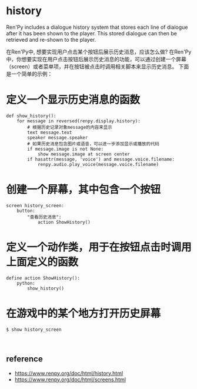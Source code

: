# history
Ren'Py includes a dialogue history system that stores each line of dialogue after it has been shown to the player. 
This stored dialogue can then be retrieved and re-shown to the player.


在Ren'Py中, 想要实现用户点击某个按钮后展示历史消息，应该怎么做?
在Ren'Py中，你想要实现在用户点击按钮后展示历史消息的功能，可以通过创建一个屏幕（screen）或者菜单项，并在按钮被点击时调用相关脚本来显示历史消息。
下面是一个简单的示例：
# 定义一个显示历史消息的函数
```python:
def show_history():
    for message in reversed(renpy.display.history):
        # 根据历史记录对象message的内容来显示
        text message.text
        speaker message.speaker
        # 如果历史消息包含图片或语音，可以进一步添加显示或播放的代码
        if message.image is not None:
            show message.image at screen center
        if hasattr(message, 'voice') and message.voice.filename:
            renpy.audio.play_voice(message.voice.filename)
```
# 创建一个屏幕，其中包含一个按钮
```
screen history_screen:
    button:
        "查看历史消息":
            action ShowHistory()
```

# 定义一个动作类，用于在按钮点击时调用上面定义的函数
```
define action ShowHistory():
    python:
        show_history()
```
# 在游戏中的某个地方打开历史屏幕
```
$ show history_screen
```

<br>

## reference
- https://www.renpy.org/doc/html/history.html
- https://www.renpy.org/doc/html/screens.html